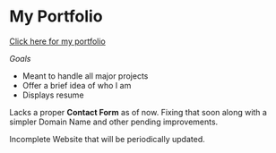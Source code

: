 # My Portfolio

[Click here for my portfolio](https://ec2-3-144-126-3.us-east-2.compute.amazonaws.com/portfolio/index.html "portfolio")

*Goals*
<ul>
  <li> Meant to handle all major projects </li>
  <li> Offer a brief idea of who I am </li>
  <li> Displays resume </li> 
</ul>

Lacks a proper **Contact Form** as of now. Fixing that soon along with a simpler Domain Name and other pending improvements.

Incomplete Website that will be periodically updated.
